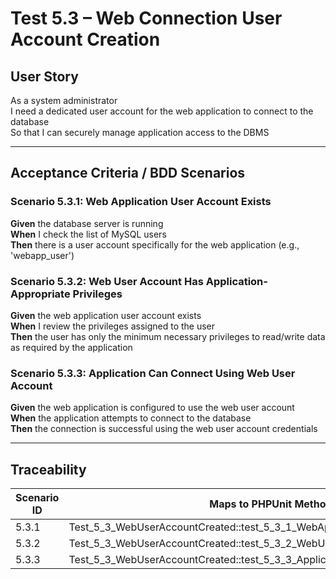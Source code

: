 # Test 5.3 – Web Connection User Account Creation

## User Story
As a system administrator  
I need a dedicated user account for the web application to connect to the database  
So that I can securely manage application access to the DBMS

---

## Acceptance Criteria / BDD Scenarios

### Scenario 5.3.1: Web Application User Account Exists
**Given** the database server is running  
**When** I check the list of MySQL users  
**Then** there is a user account specifically for the web application (e.g., 'webapp_user')

### Scenario 5.3.2: Web User Account Has Application-Appropriate Privileges
**Given** the web application user account exists  
**When** I review the privileges assigned to the user  
**Then** the user has only the minimum necessary privileges to read/write data as required by the application

### Scenario 5.3.3: Application Can Connect Using Web User Account
**Given** the web application is configured to use the web user account  
**When** the application attempts to connect to the database  
**Then** the connection is successful using the web user account credentials

---

## Traceability

| Scenario ID | Maps to PHPUnit Method                                                        |
|-------------|-------------------------------------------------------------------------------|
| 5.3.1       | Test_5_3_WebUserAccountCreated::test_5_3_1_WebApplicationUserAccountExists    |
| 5.3.2       | Test_5_3_WebUserAccountCreated::test_5_3_2_WebUserAccountHasAppPrivileges     |
| 5.3.3       | Test_5_3_WebUserAccountCreated::test_5_3_3_ApplicationCanConnectWithWebUser   |